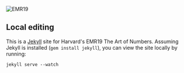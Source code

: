 ![EMR19](https://raw.github.com/emr19/branding/master/logo.png)

Local editing
----------

This is a [Jekyll](http://jekyllrb.com/) site for Harvard's EMR19 The Art of Numbers. Assuming Jekyll is installed (`gem install jekyll`), you can view the site locally by running:

````
jekyll serve --watch
````
